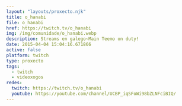 ```yaml
---
layout: "layouts/proxecto.njk"
title: o_hanabi
file: o_hanabi
href: https://twitch.tv/o_hanabi
img: /img/comunidade/o_hanabi.webp
description: Streams en galego~Main Teemo on duty!
date: 2015-04-04 15:04:16.671866
active: false
platform: twitch
type: proxecto
tags:
  - twitch
  - videoxogos
redes:
  twitch: https://twitch.tv/o_hanabi
  youtube: https://youtube.com/channel/UCBP_iqSFoWi98bZLNFciBIQ/
---
```

